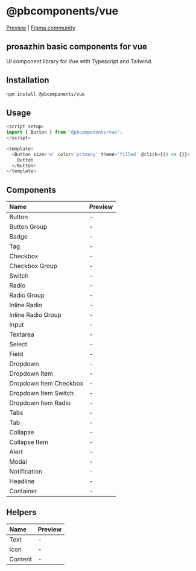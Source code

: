 # @pbcomponents/vue

[Preview](https://pbcomponents-vue.vercel.app/?path=/docs/intro--docs) | [Figma community](https://www.figma.com/community/file/1214486013859546496/pbcomponents)

## prosazhin basic components for vue

UI component library for Vue with Typescript and Tailwind.

## Installation

```bash
npm install @pbcomponents/vue
```

## Usage

```javascript
<script setup>
import { Button } from '@pbcomponents/vue';
</script>

<template>
  <Button size='m' color='primary' theme='filled' @click={() => {}}>
    Button
  </Button>
</template>
```

## Components

| Name                   | Preview |
| :--------------------- | :------ |
| Button                 | -       |
| Button Group           | -       |
| Badge                  | -       |
| Tag                    | -       |
| Checkbox               | -       |
| Checkbox Group         | -       |
| Switch                 | -       |
| Radio                  | -       |
| Radio Group            | -       |
| Inline Radio           | -       |
| Inline Radio Group     | -       |
| Input                  | -       |
| Textarea               | -       |
| Select                 | -       |
| Field                  | -       |
| Dropdown               | -       |
| Dropdown Item          | -       |
| Dropdown Item Checkbox | -       |
| Dropdown Item Switch   | -       |
| Dropdown Item Radio    | -       |
| Tabs                   | -       |
| Tab                    | -       |
| Collapse               | -       |
| Collapse Item          | -       |
| Alert                  | -       |
| Modal                  | -       |
| Notification           | -       |
| Headline               | -       |
| Container              | -       |

## Helpers

| Name    | Preview |
| :------ | :------ |
| Text    | -       |
| Icon    | -       |
| Content | -       |
